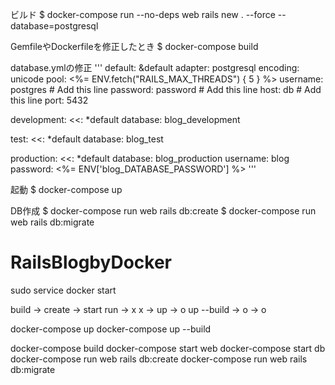ビルド
$ docker-compose run --no-deps web rails new . --force --database=postgresql

GemfileやDockerfileを修正したとき
$ docker-compose build

database.ymlの修正
'''
default: &default
  adapter: postgresql
  encoding: unicode
  pool: <%= ENV.fetch("RAILS_MAX_THREADS") { 5 } %>
  username: postgres    # Add this line
  password: password # Add this line
  host: db    # Add this line
  port: 5432

development:
  <<: *default
  database: blog_development

test:
  <<: *default
  database: blog_test


production:
  <<: *default
  database: blog_production
  username: blog
  password: <%= ENV['blog_DATABASE_PASSWORD'] %>
'''

起動
$ docker-compose up

DB作成
$ docker-compose run web rails db:create
$ docker-compose run web rails db:migrate



# RailsBlogbyDocker

sudo service docker start

build -> create -> start
run   -> x
x     -> up     -> o
up --build -> o -> o


docker-compose up
docker-compose up --build


docker-compose build
docker-compose start web
docker-compose start db
docker-compose run web rails db:create
docker-compose run web rails db:migrate
